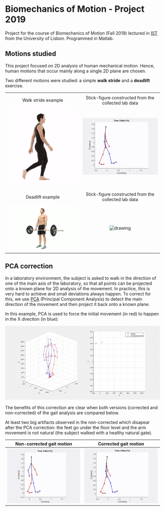 # Biomechanics of Motion - Project 2019


Project for the course of Biomechanics of Motion (Fall 2019) lectured in [IST](http://tecnico.ulisboa.pt/) from the University of Lisbon.
Programmed in Matlab.

## Motions studied

This project focused on 2D analysis of human mechanical motion. Hence, human motions that occur mainly along a single 2D plane are chosen.

Two different motions were studied: a simple **walk stride** and a **deadlift** exercise.

| | |
:----:|:------:
| | |
Walk stride example | Stick-figure constructed from the collected lab data
<img src="/gifs/gait_example.gif" alt="drawing" width="300"/> | <img src="/gifs/gait_stickman_50fps.gif" alt="drawing" width="500"/>
| | |
| | |
Deadlift example | Stick-figure constructed from the collected lab data
<img src="/gifs/deadlift_example.gif" alt="drawing" width="500"/> | <img src="/gifs/deadlift_stickman_50fps.gif" alt="drawing" width="500"/>


## PCA correction

In a laboratory environment, the subject is asked to walk in the direction of one of the main axis of the laboratory, so that all points can be projected onto a known plane for 2D analysis of the movement.
In practice, this is very hard to achieve and small deviations always happen. To correct for this, we use [PCA](https://en.wikipedia.org/wiki/Principal_component_analysis) (Principal Component Analysis) to detect the main direction of the movement and then project it back onto a known plane.

In this example, PCA is used to force the initial movement (in red) to happen in the X direction (in blue):

![gif](/gifs/gait_simulation_30fps.gif)


The benefits of this correction are clear when both versions (corrected and non-corrected) of the gait analysis are compared below.

At least two big artifacts observed in the non-corrected which disapear after the PCA correction: the feet go under the floor level and the arm movement is not natural (the subject walked with a healthy natural gate).

| Non-corrected gait motion | Corrected gait motion |
:---:|:---:
<img src="/gifs/gait_stickman_noPCA_50fps.gif" alt="drawing" width="500"/> | <img src="/gifs/gait_stickman_50fps.gif" alt="drawing" width="500"/>

